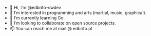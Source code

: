 - 👋 Hi, I’m @edbrito-swdev
- 👀 I’m interested in programming and arts (martial, music, graphical).
- 🌱 I’m currently learning Go.
- 💞️ I’m looking to collaborate on open source projects.
- 📫 You can reach me at mail @ edbrito.pt

<!---
edbrito-swdev/edbrito-swdev is a ✨ special ✨ repository because its `README.md` (this file) appears on your GitHub profile.
You can click the Preview link to take a look at your changes.
--->
